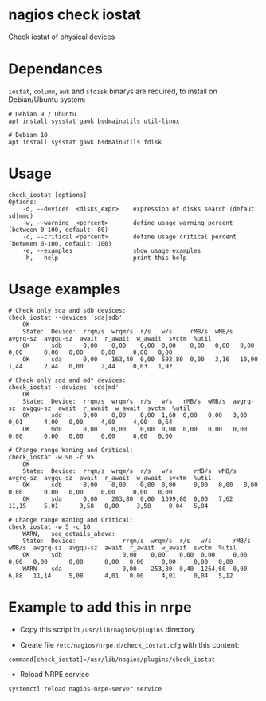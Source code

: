 nagios check iostat
=========================

Check iostat of physical devices

# Dependances

`iostat`, `column`, `awk` and `sfdisk` binarys are required, to install on Debian/Ubuntu system:
``` shell
# Debian 9 / Ubuntu
apt install sysstat gawk bsdmainutils util-linux

# Debian 10
apt install sysstat gawk bsdmainutils fdisk
```

# Usage
``` shell
check_iostat [options]
Options:
    -d, --devices  <disks_expr>    expression of disks search (defaut: sd|mmc)
    -w, --warning  <percent>       define usage warning percent (between 0-100, default: 80)
    -c, --critical <percent>       define usage critical percent (between 0-100, default: 100)
    -e, --examples                 show usage examples
    -h, --help                     print this help
```

# Usage examples
``` shell
# Check only sda and sdb devices:
check_iostat --devices 'sda|sdb'
    OK
    State:  Device:  rrqm/s  wrqm/s  r/s   w/s     rMB/s  wMB/s  avgrq-sz  avgqu-sz  await  r_await  w_await  svctm  %util
    OK      sdb      0,00    0,00    0,00  0,00    0,00   0,00   0,00      0,00      0,00   0,00     0,00     0,00   0,00
    OK      sda      0,00    163,40  0,00  592,80  0,00   3,16   10,90     1,44      2,44   0,00     2,44     0,03   1,92

# Check only sdd and md* devices:
check_iostat --devices 'sdd|md'
    OK
    State:  Device:  rrqm/s  wrqm/s  r/s   w/s   rMB/s  wMB/s  avgrq-sz  avgqu-sz  await  r_await  w_await  svctm  %util
    OK      sdd      0,00    0,00    0,00  1,60  0,00   0,00   3,00      0,01      4,00   0,00     4,00     4,00   0,64
    OK      md0      0,00    0,00    0,00  0,00  0,00   0,00   0,00      0,00      0,00   0,00     0,00     0,00   0,00

# Change range Waning and Critical:
check_iostat -w 90 -c 95
    OK
    State:  Device:  rrqm/s  wrqm/s  r/s   w/s      rMB/s  wMB/s  avgrq-sz  avgqu-sz  await  r_await  w_await  svctm  %util
    OK      sdb      0,00    0,00    0,00  0,00     0,00   0,00   0,00      0,00      0,00   0,00     0,00     0,00   0,00
    OK      sda      0,00    283,80  0,00  1399,80  0,00   7,62   11,15     5,01      3,58   0,00     3,58     0,04   5,04

# Change range Waning and Critical:
check_iostat -w 5 -c 10
    WARN,   see_details_above:
    State:  Device:             rrqm/s  wrqm/s  r/s   w/s      rMB/s  wMB/s  avgrq-sz  avgqu-sz  await  r_await  w_await  svctm  %util
    OK      sdb                 0,00    0,00    0,00  0,00     0,00   0,00   0,00      0,00      0,00   0,00     0,00     0,00   0,00
    WARN    sda                 0,00    253,80  0,40  1264,60  0,00   6,88   11,14     5,08      4,01   0,00     4,01     0,04   5,12
```

# Example to add this in nrpe
 + Copy this script in `/usr/lib/nagios/plugins` directory

 + Create file `/etc/nagios/nrpe.d/check_iostat.cfg` with this content:
``` shell
command[check_iostat]=/usr/lib/nagios/plugins/check_iostat
```
 + Reload NRPE service
``` shell
systemctl reload nagios-nrpe-server.service
```
